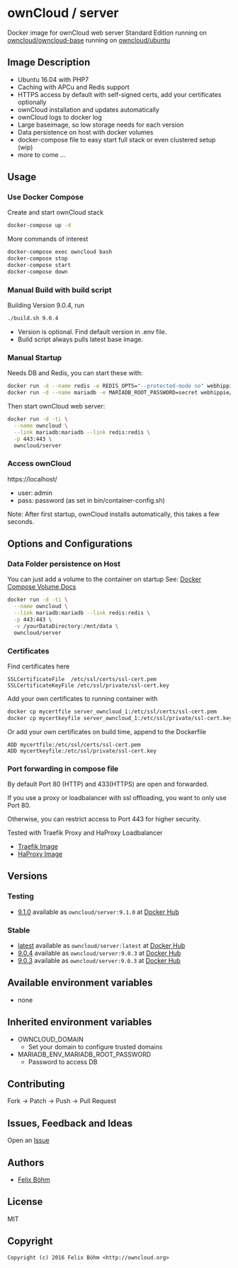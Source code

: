 # ownCloud / server

Docker image for ownCloud web server Standard Edition
running on [owncloud/owncloud-base](https://hub.docker.com/r/owncloud/owncloud-base/)
running on [owncloud/ubuntu](https://hub.docker.com/r/owncloud/ubuntu/)

## Image Description

- Ubuntu 16.04 with PHP7
- Caching with APCu and Redis support
- HTTPS access by default with self-signed certs, add your certificates optionally 
- ownCloud installation and updates automatically
- ownCloud logs to docker log
- Large baseimage, so low storage needs for each version
- Data persistence on host with docker volumes
- docker-compose file to easy start full stack or even clustered setup (wip)
- more to come ...


## Usage
### Use Docker Compose

Create and start ownCloud stack

```bash
docker-compose up -d
```

More commands of interest
```bash
docker-compose exec owncloud bash
docker-compose stop
docker-compose start
docker-compose down
```


### Manual Build with build script

Building Version 9.0.4, run
```bash
./build.sh 9.0.4
```

- Version is optional. Find default version in .env file.
- Build script always pulls latest base image.


### Manual Startup

Needs DB and Redis, you can start these with:

```bash
docker run -d --name redis -e REDIS_OPTS="--protected-mode no" webhippie/redis:latest
docker run -d --name mariadb -e MARIADB_ROOT_PASSWORD=secret webhippie/mariadb:latest
```

Then start ownCloud web server:

```bash
docker run -d -ti \
  --name owncloud \
  --link mariadb:mariadb --link redis:redis \
  -p 443:443 \
  owncloud/server
```


### Access ownCloud

https://localhost/

- user: admin
- pass: password	(as set in bin/container-config.sh)

Note: After first startup, ownCloud installs automatically, this takes a few seconds.


## Options and Configurations
### Data Folder persistence on Host

You can just add a volume to the container on startup
See: [Docker Compose Volume Docs](https://docs.docker.com/compose/compose-file/#/volumes-volume-driver)

```bash
docker run -d -ti \
  --name owncloud \
  --link mariadb:mariadb --link redis:redis \
  -p 443:443 \
  -v /yourDataDirectory:/mnt/data \
  owncloud/server
```


### Certificates

Find certificates here
```
SSLCertificateFile	/etc/ssl/certs/ssl-cert.pem
SSLCertificateKeyFile /etc/ssl/private/ssl-cert.key
```

Add your own certificates to running container with 
```bash
docker cp mycertfile server_owncloud_1:/etc/ssl/certs/ssl-cert.pem
docker cp mycertkeyfile server_owncloud_1:/etc/ssl/private/ssl-cert.key
```

Or add your own certificates on build time, append to the Dockerfile
```
ADD mycertfile:/etc/ssl/certs/ssl-cert.pem
ADD mycertkeyfile:/etc/ssl/private/ssl-cert.key 
```


### Port forwarding in compose file

By default Port 80 (HTTP) and 433(HTTPS) are open and forwarded.

If you use a proxy or loadbalancer with ssl offloading, you want to only use Port 80.

Otherwise, you can restrict access to Port 443 for higher security.

Tested with Traefik Proxy and HaProxy Loadbalancer
- [Traefik Image](https://hub.docker.com/r/webhippie/traefik/)
- [HaProxy Image](https://hub.docker.com/r/webhippie/haproxy/)


## Versions
### Testing
* [9.1.0](https://github.com/owncloud-docker/server/tree/9.1.0)
  available as ```owncloud/server:9.1.0``` at [Docker Hub](https://hub.docker.com/r/owncloud/server/)

### Stable
* [latest](https://github.com/owncloud-docker/server/tree/master)
  available as ```owncloud/server:latest``` at [Docker Hub](https://hub.docker.com/r/owncloud/server/)
* [9.0.4](https://github.com/owncloud-docker/server/tree/9.0.4)
  available as ```owncloud/server:9.0.3``` at [Docker Hub](https://hub.docker.com/r/owncloud/server/)
* [9.0.3](https://github.com/owncloud-docker/server/tree/9.0.3)
  available as ```owncloud/server:9.0.3``` at [Docker Hub](https://hub.docker.com/r/owncloud/server/)


## Available environment variables

- none


## Inherited environment variables

- OWNCLOUD_DOMAIN
  - Set your domain to configure trusted domains
- MARIADB_ENV_MARIADB_ROOT_PASSWORD 
  - Password to access DB


## Contributing

Fork -> Patch -> Push -> Pull Request

## Issues, Feedback and Ideas

Open an [Issue](https://github.com/owncloud-docker/server/issues)


## Authors

* [Felix Böhm](https://github.com/felixboehm)


## License

MIT


## Copyright

```
Copyright (c) 2016 Felix Böhm <http://owncloud.org>
```
